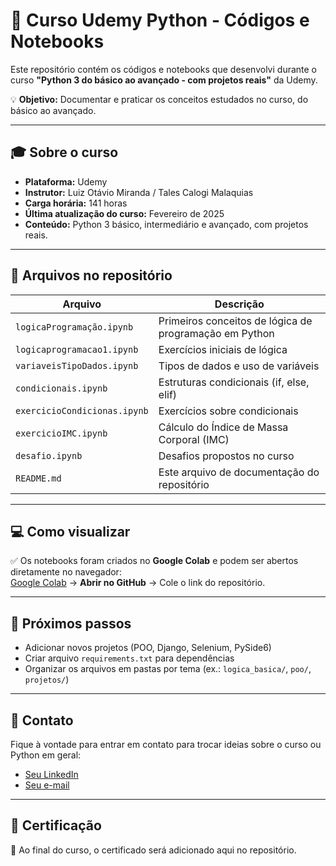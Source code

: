 # 📌 Curso Udemy Python - Códigos e Notebooks

Este repositório contém os códigos e notebooks que desenvolvi durante o curso **"Python 3 do básico ao avançado - com projetos reais"** da Udemy.

💡 **Objetivo:** Documentar e praticar os conceitos estudados no curso, do básico ao avançado.

---

## 🎓 **Sobre o curso**
- **Plataforma:** Udemy
- **Instrutor:** Luiz Otávio Miranda / Tales Calogi Malaquias
- **Carga horária:** 141 horas
- **Última atualização do curso:** Fevereiro de 2025
- **Conteúdo:** Python 3 básico, intermediário e avançado, com projetos reais.

---

## 📂 **Arquivos no repositório**
| Arquivo | Descrição |
|----------|------------|
| `logicaProgramação.ipynb` | Primeiros conceitos de lógica de programação em Python |
| `logicaprogramacao1.ipynb` | Exercícios iniciais de lógica |
| `variaveisTipoDados.ipynb` | Tipos de dados e uso de variáveis |
| `condicionais.ipynb` | Estruturas condicionais (if, else, elif) |
| `exercicioCondicionas.ipynb` | Exercícios sobre condicionais |
| `exercicioIMC.ipynb` | Cálculo do Índice de Massa Corporal (IMC) |
| `desafio.ipynb` | Desafios propostos no curso |
| `README.md` | Este arquivo de documentação do repositório |

---

## 💻 **Como visualizar**
✅ Os notebooks foram criados no **Google Colab** e podem ser abertos diretamente no navegador:  
[Google Colab](https://colab.research.google.com/) → **Abrir no GitHub** → Cole o link do repositório.

---

## 🚀 **Próximos passos**
- Adicionar novos projetos (POO, Django, Selenium, PySide6)
- Criar arquivo `requirements.txt` para dependências
- Organizar os arquivos em pastas por tema (ex.: `logica_basica/`, `poo/`, `projetos/`)

---

## 🌟 **Contato**
Fique à vontade para entrar em contato para trocar ideias sobre o curso ou Python em geral:
- [Seu LinkedIn](https://www.linkedin.com/in/seu-usuario)  
- [Seu e-mail](mailto:seuemail@exemplo.com)

---

## 📃 **Certificação**
📌 Ao final do curso, o certificado será adicionado aqui no repositório.
